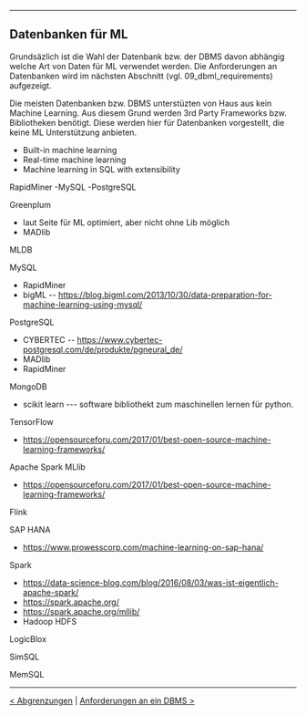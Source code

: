 ***

## Datenbanken für ML


Grundsäzlich ist die Wahl der Datenbank bzw. der DBMS davon abhängig welche Art von Daten für ML verwendet werden.
Die Anforderungen an Datenbanken wird im nächsten Abschnitt (vgl. 09_dbml_requirements) aufgezeigt.

Die meisten Datenbanken bzw. DBMS unterstüzten von Haus aus kein Machine Learning. Aus diesem Grund werden 3rd Party Frameworks bzw. Bibliotheken benötigt. Diese werden hier für Datenbanken vorgestellt, die keine ML Unterstützung anbieten.

- Built-in machine learning
- Real-time machine learning
- Machine learning in SQL with extensibility


RapidMiner
-MySQL
-PostgreSQL

Greenplum
- laut Seite für ML optimiert, aber nicht ohne Lib möglich
- MADlib

MLDB

MySQL
- RapidMiner
- bigML
-- https://blog.bigml.com/2013/10/30/data-preparation-for-machine-learning-using-mysql/

PostgreSQL
- CYBERTEC
-- https://www.cybertec-postgresql.com/de/produkte/pgneural_de/
- MADlib
- RapidMiner

MongoDB
- scikit learn
--- software bibliothekt zum maschinellen lernen für python.


TensorFlow
- https://opensourceforu.com/2017/01/best-open-source-machine-learning-frameworks/

Apache Spark MLlib
- https://opensourceforu.com/2017/01/best-open-source-machine-learning-frameworks/

Flink

SAP HANA
- https://www.prowesscorp.com/machine-learning-on-sap-hana/

Spark
- https://data-science-blog.com/blog/2016/08/03/was-ist-eigentlich-apache-spark/
- https://spark.apache.org/
- https://spark.apache.org/mllib/
- Hadoop HDFS

LogicBlox

SimSQL

MemSQL

----

[< Abgrenzungen](07_ml_dds.md)	|	[Anforderungen an ein DBMS >](09_dbml_requirements.md)
